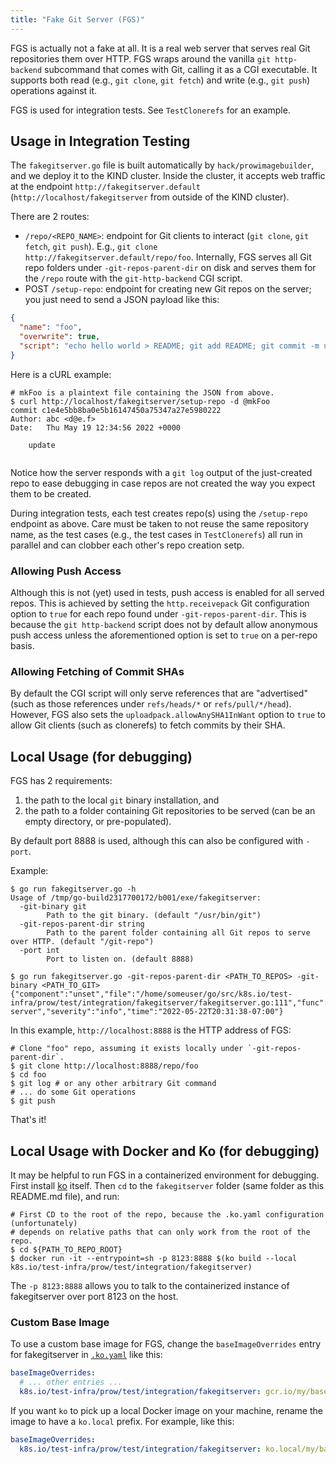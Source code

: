 ```yaml
---
title: "Fake Git Server (FGS)"
---
```


FGS is actually not a fake at all. It is a real web server that serves real Git
repositories them over HTTP. FGS wraps around the vanilla `git http-backend`
subcommand that comes with Git, calling it as a CGI executable. It supports both
read (e.g., `git clone`, `git fetch`) and write (e.g., `git push`) operations
against it.

FGS is used for integration tests. See `TestClonerefs` for an example.

## Usage in Integration Testing

The `fakegitserver.go` file is built automatically by `hack/prowimagebuilder`,
and we deploy it to the KIND cluster. Inside the cluster, it accepts web traffic
at the endpoint `http://fakegitserver.default` (`http://localhost/fakegitserver`
from outside of the KIND cluster).

There are 2 routes:

- `/repo/<REPO_NAME>`: endpoint for Git clients to interact (`git clone`, `git fetch`,
  `git push`). E.g., `git clone http://fakegitserver.default/repo/foo`.
  Internally, FGS serves all Git repo folders under `-git-repos-parent-dir` on
  disk and serves them for the `/repo` route with the `git-http-backend` CGI
  script.
- POST `/setup-repo`: endpoint for creating new Git repos on the server; you
  just need to send a JSON payload like this:

```json
{
  "name": "foo",
  "overwrite": true,
  "script": "echo hello world > README; git add README; git commit -m update"
}
```

Here is a cURL example:

```shell
# mkFoo is a plaintext file containing the JSON from above.
$ curl http://localhost/fakegitserver/setup-repo -d @mkFoo
commit c1e4e5bb8ba0e5b16147450a75347a27e5980222
Author: abc <d@e.f>
Date:   Thu May 19 12:34:56 2022 +0000

    update


```

Notice how the server responds with a `git log` output of the just-created repo
to ease debugging in case repos are not created the way you expect them to be
created.

During integration tests, each test creates repo(s) using the `/setup-repo`
endpoint as above. Care must be taken to not reuse the same repository name, as
the test cases (e.g., the test cases in `TestClonerefs`) all run in parallel and
can clobber each other's repo creation setp.

### Allowing Push Access

Although this is not (yet) used in tests, push access is enabled for all served
repos. This is achieved by setting the `http.receivepack` Git configuration
option to `true` for each repo found under `-git-repos-parent-dir`. This is
because the `git http-backend` script does not by default allow anonymous push
access unless the aforementioned option is set to `true` on a per-repo basis.

### Allowing Fetching of Commit SHAs

By default the CGI script will only serve references that are "advertised" (such
as those references under `refs/heads/*` or `refs/pull/*/head`). However, FGS
also sets the `uploadpack.allowAnySHA1InWant` option to `true` to allow Git
clients (such as clonerefs) to fetch commits by their SHA.

## Local Usage (for debugging)

FGS has 2 requirements:

1. the path to the local `git` binary installation, and
2. the path to a folder containing Git repositories to be served (can be an
   empty directory, or pre-populated).

By default port 8888 is used, although this can also be configured with `-port`.

Example:

```shell
$ go run fakegitserver.go -h
Usage of /tmp/go-build2317700172/b001/exe/fakegitserver:
  -git-binary git
        Path to the git binary. (default "/usr/bin/git")
  -git-repos-parent-dir string
        Path to the parent folder containing all Git repos to serve over HTTP. (default "/git-repo")
  -port int
        Port to listen on. (default 8888)

$ go run fakegitserver.go -git-repos-parent-dir <PATH_TO_REPOS> -git-binary <PATH_TO_GIT>
{"component":"unset","file":"/home/someuser/go/src/k8s.io/test-infra/prow/test/integration/fakegitserver/fakegitserver.go:111","func":"main.main","level":"info","msg":"Start server","severity":"info","time":"2022-05-22T20:31:38-07:00"}
```

In this example, `http://localhost:8888` is the HTTP address of FGS:

```shell
# Clone "foo" repo, assuming it exists locally under `-git-repos-parent-dir`.
$ git clone http://localhost:8888/repo/foo
$ cd foo
$ git log # or any other arbitrary Git command
# ... do some Git operations
$ git push
```

That's it!

## Local Usage with Docker and Ko (for debugging)

It may be helpful to run FGS in a containerized environment for debugging. First
install [ko](https://github.com/google/ko#Kubernetes-Integration) itself. Then
`cd` to the `fakegitserver` folder (same folder as this README.md file), and
run:

```shell
# First CD to the root of the repo, because the .ko.yaml configuration (unfortunately)
# depends on relative paths that can only work from the root of the repo.
$ cd ${PATH_TO_REPO_ROOT}
$ docker run -it --entrypoint=sh -p 8123:8888 $(ko build --local k8s.io/test-infra/prow/test/integration/fakegitserver)
```

The `-p 8123:8888` allows you to talk to the containerized instance of
fakegitserver over port 8123 on the host.

### Custom Base Image

To use a custom base image for FGS, change the `baseImageOverrides` entry for
fakegitserver in [`.ko.yaml`](https://github.com/kubernetes/test-infra/tree/master/.ko.yaml) like this:

```yaml
baseImageOverrides:
  # ... other entries ...
  k8s.io/test-infra/prow/test/integration/fakegitserver: gcr.io/my/base/image:tag
```

If you want `ko` to pick up a local Docker image on your machine, rename the
image to have a `ko.local` prefix. For example, like this:

```yaml
baseImageOverrides:
  k8s.io/test-infra/prow/test/integration/fakegitserver: ko.local/my/base/image:tag
```
